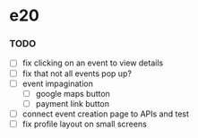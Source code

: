 # e20

### TODO
- [ ] fix clicking on an event to view details
- [ ] fix that not all events pop up?
- [ ] event impagination
  - [ ] google maps button
  - [ ] payment link button
- [ ] connect event creation page to APIs and test
- [ ] fix profile layout on small screens